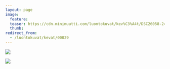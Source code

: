 ```yaml
---
layout: page
image:
  feature:
  teaser: https://cdn.minimuutti.com/luontokuvat/kev%C3%A4t/DSC26058-245px.jpg
  thumb:
redirect_from:
  - /luontokuvat/kevat/00029
---
```


![](https://cdn.minimuutti.com/luontokuvat/kev%C3%A4t/DSC26051-800px.jpg)

![](https://cdn.minimuutti.com/luontokuvat/kev%C3%A4t/DSC26058-800px.jpg)
